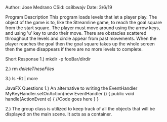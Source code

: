 Author: Jose Medrano
CSid: cs8bwajv
Date: 3/6/19

Program Description
  This program loads levels that let a player play. The object of the game is 
  to, like the Streamline game, to reach the goal square from the start square.
  The player must move around using the arrow keys, and using 'u' key to undo
  their move. There are obstacles scattered throughout the levels and circle
  appear from past movements. When the player reaches the goal then the goal
  square takes up the whole screen then the game disappears if there are no more
  levels to complete.

Short Response
  1.) mkdir -p fooBar/dirdir

  2.) rm *deleteTheseFiles*

  3.) ls -Rt | more 

JavaFX Questions
  1.) An alternative to writing the EventHandler
      MyKeyHandler.setOnAction(new EventHandler<ActionEvent> () {
        public void handle(ActionEvent e) {
          //Code goes here
        }
      }

  2.) The group class is utilized to keep track of all the objects that will be
      displayed on the main scene. It acts as a container.
